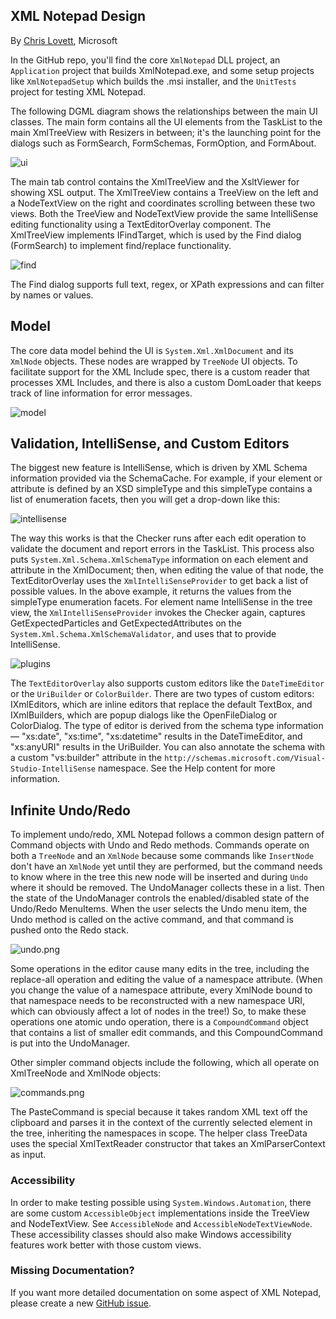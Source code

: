 ## XML Notepad Design

By [Chris Lovett](http://lovettsoftware.com/), Microsoft

In the GitHub repo, you'll find the core `XmlNotepad` DLL project, an `Application` project that builds XmlNotepad.exe, and some setup projects like `XmlNotepadSetup` which builds the .msi installer, and the `UnitTests` project for testing XML Notepad.

The following DGML diagram shows the relationships between the main UI classes. The main form contains all the UI elements from the TaskList to the main XmlTreeView with Resizers in between; it's the launching point for the dialogs such as FormSearch, FormSchemas, FormOption, and FormAbout.

![ui](../assets/images/ui.png)

The main tab control contains the XmlTreeView and the XsltViewer for showing XSL output. The XmlTreeView contains a TreeView on the left and a NodeTextView on the right and coordinates scrolling between these two views. Both the TreeView and NodeTextView provide the same IntelliSense editing functionality using a TextEditorOverlay component. The XmlTreeView implements IFindTarget, which is used by the Find dialog (FormSearch) to implement find/replace functionality.

![find](../assets/images/ifindtarget.png)

The Find dialog supports full text, regex, or XPath expressions and can filter by names or values.

## Model

The core data model behind the UI is `System.Xml.XmlDocument` and its `XmlNode` objects. These nodes are wrapped by `TreeNode` UI objects. To facilitate support for the XML Include spec, there is a custom reader that processes XML Includes, and there is also a custom DomLoader that keeps track of line information for error messages.

![model](../assets/images/model.png)

## Validation, IntelliSense, and Custom Editors

The biggest new feature is IntelliSense, which is driven by XML Schema information provided via the SchemaCache. For example, if your element or attribute is defined by an XSD simpleType and this simpleType contains a list of enumeration facets, then you will get a drop-down like this:

![intellisense](../assets/images/intellisense.png)

The way this works is that the Checker runs after each edit operation to validate the document and report errors in the TaskList. This process also puts `System.Xml.Schema.XmlSchemaType` information on each element and attribute in the XmlDocument; then, when editing the value of that node, the TextEditorOverlay uses the `XmlIntelliSenseProvider` to get back a list of possible values. In the above example, it returns the values from the simpleType enumeration facets. For element name IntelliSense in the tree view, the `XmlIntelliSenseProvider` invokes the Checker again, captures GetExpectedParticles and GetExpectedAttributes on the `System.Xml.Schema.XmlSchemaValidator`, and uses that to provide IntelliSense.

![plugins](../assets/images/plugins.png)

The `TextEditorOverlay` also supports custom editors like the `DateTimeEditor` or the `UriBuilder` or `ColorBuilder`. There are two types of custom editors: IXmlEditors, which are inline editors that replace the default TextBox, and IXmlBuilders, which are popup dialogs like the OpenFileDialog or ColorDialog. The type of editor is derived from the schema type information — "xs:date", "xs:time", "xs:datetime" results in the DateTimeEditor, and "xs:anyURI" results in the UriBuilder. You can also annotate the schema with a custom "vs:builder" attribute in the `http://schemas.microsoft.com/Visual-Studio-IntelliSense` namespace. See the Help content for more information.

## Infinite Undo/Redo

To implement undo/redo, XML Notepad follows a common design pattern of Command objects with Undo and Redo methods. Commands operate on both a `TreeNode` and an `XmlNode` because some commands like `InsertNode` don't have an `XmlNode` yet until they are performed, but the command needs to know where in the tree this new node will be inserted and during `Undo` where it should be removed. The UndoManager collects these in a list. Then the state of the UndoManager controls the enabled/disabled state of the Undo/Redo MenuItems. When the user selects the Undo menu item, the Undo method is called on the active command, and that command is pushed onto the Redo stack.

![undo.png](../assets/images/undo.png)

Some operations in the editor cause many edits in the tree, including the replace-all operation and editing the value of a namespace attribute. (When you change the value of a namespace attribute, every XmlNode bound to that namespace needs to be reconstructed with a new namespace URI, which can obviously affect a lot of nodes in the tree!) So, to make these operations one atomic undo operation, there is a `CompoundCommand` object that contains a list of smaller edit commands, and this CompoundCommand is put into the UndoManager.

Other simpler command objects include the following, which all operate on XmlTreeNode and XmlNode objects:

![commands.png](../assets/images/commands.png)

The PasteCommand is special because it takes random XML text off the clipboard and parses it in the context of the currently selected element in the tree, inheriting the namespaces in scope. The helper class TreeData uses the special XmlTextReader constructor that takes an XmlParserContext as input.

### Accessibility

In order to make testing possible using `System.Windows.Automation`, there are some custom `AccessibleObject` implementations inside the TreeView and NodeTextView. See `AccessibleNode` and `AccessibleNodeTextViewNode`. These accessibility classes should also make Windows accessibility features work better with those custom views.

### Missing Documentation?

If you want more detailed documentation on some aspect of XML Notepad, please create a new [GitHub issue](https://github.com/microsoft/XmlNotepad/issues).

